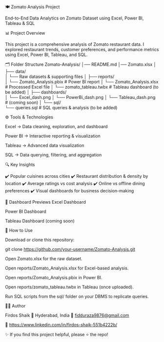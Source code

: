 🍽️ Zomato Analysis Project

End-to-End Data Analytics on Zomato Dataset using Excel, Power BI, Tableau & SQL

📊 Project Overview

This project is a comprehensive analysis of Zomato restaurant data.
I explored restaurant trends, customer preferences, and performance metrics using Excel, Power BI, Tableau, and SQL.

🗂️ Folder Structure
Zomato-Analysis/
│── README.md
│── Zomato.xlsx
│
├── data/                      
│     └── Raw datasets & supporting files
│
├── reports/                   
│     └── Zomato_Analysis.pbix      # Power BI report
│     └── Zomato_Analysis.xlsx      # Processed Excel file
│     └── zomato_tableau.twbx       # Tableau dashboard (to be added)
│
├── dashboards/                
│     └── Excel_dash.png
│     └── PowerBi_dash.png
│     └── Tableau_dash.png          # (coming soon)
│
└── sql/                        
      └── queries.sql               # SQL queries & analysis (to be added)

⚙️ Tools & Technologies

Excel → Data cleaning, exploration, and dashboard

Power BI → Interactive reporting & visualization

Tableau → Advanced data visualization

SQL → Data querying, filtering, and aggregation

🔍 Key Insights

✔️ Popular cuisines across cities
✔️ Restaurant distribution & density by location
✔️ Average ratings vs cost analysis
✔️ Online vs offline dining preferences
✔️ Visual dashboards for business decision-making

📸 Dashboard Previews
Excel Dashboard

Power BI Dashboard

Tableau Dashboard (coming soon)

📂 How to Use

Download or clone this repository:

git clone https://github.com/your-username/Zomato-Analysis.git


Open Zomato.xlsx for the raw dataset.

Open reports/Zomato_Analysis.xlsx for Excel-based analysis.

Open reports/Zomato_Analysis.pbix in Power BI.

Open reports/zomato_tableau.twbx in Tableau (once uploaded).

Run SQL scripts from the sql/ folder on your DBMS to replicate queries.

🧑‍💻 Author

Firdos Shaik
📍 Hyderabad, India
📧 fidduraza9876@gmail.com

🔗 https://www.linkedin.com/in/firdos-shaik-551b4222b/

✨ If you find this project helpful, please ⭐ the repo!
